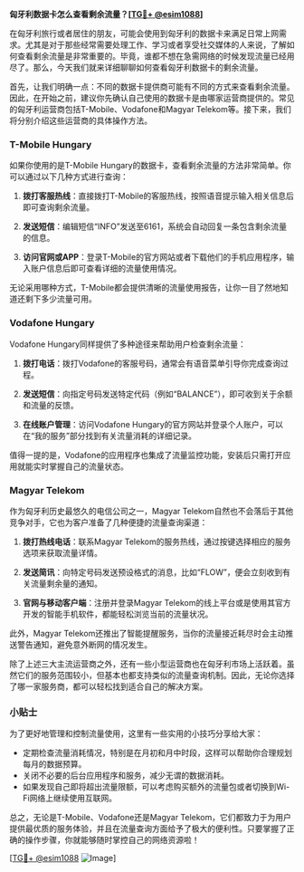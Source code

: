 **匈牙利数据卡怎么查看剩余流量？[[TG💪+ @esim1088](https://t.me/s/esim1088)]**

在匈牙利旅行或者居住的朋友，可能会使用到匈牙利的数据卡来满足日常上网需求。尤其是对于那些经常需要处理工作、学习或者享受社交媒体的人来说，了解如何查看剩余流量是非常重要的。毕竟，谁都不想在急需网络的时候发现流量已经用尽了。那么，今天我们就来详细聊聊如何查看匈牙利数据卡的剩余流量。

首先，让我们明确一点：不同的数据卡提供商可能有不同的方式来查看剩余流量。因此，在开始之前，建议你先确认自己使用的数据卡是由哪家运营商提供的。常见的匈牙利运营商包括T-Mobile、Vodafone和Magyar Telekom等。接下来，我们将分别介绍这些运营商的具体操作方法。

### T-Mobile Hungary

如果你使用的是T-Mobile Hungary的数据卡，查看剩余流量的方法非常简单。你可以通过以下几种方式进行查询：

1. **拨打客服热线**：直接拨打T-Mobile的客服热线，按照语音提示输入相关信息后即可查询剩余流量。
   
2. **发送短信**：编辑短信“INFO”发送至6161，系统会自动回复一条包含剩余流量的信息。

3. **访问官网或APP**：登录T-Mobile的官方网站或者下载他们的手机应用程序，输入账户信息后即可查看详细的流量使用情况。

无论采用哪种方式，T-Mobile都会提供清晰的流量使用报告，让你一目了然地知道还剩下多少流量可用。

### Vodafone Hungary

Vodafone Hungary同样提供了多种途径来帮助用户检查剩余流量：

1. **拨打电话**：拨打Vodafone的客服号码，通常会有语音菜单引导你完成查询过程。

2. **发送短信**：向指定号码发送特定代码（例如“BALANCE”），即可收到关于余额和流量的反馈。

3. **在线账户管理**：访问Vodafone Hungary的官方网站并登录个人账户，可以在“我的服务”部分找到有关流量消耗的详细记录。

值得一提的是，Vodafone的应用程序也集成了流量监控功能，安装后只需打开应用就能实时掌握自己的流量状态。

### Magyar Telekom

作为匈牙利历史最悠久的电信公司之一，Magyar Telekom自然也不会落后于其他竞争对手，它也为客户准备了几种便捷的流量查询渠道：

1. **拨打热线电话**：联系Magyar Telekom的服务热线，通过按键选择相应的服务选项来获取流量详情。

2. **发送简讯**：向特定号码发送预设格式的消息，比如“FLOW”，便会立刻收到有关流量剩余量的通知。

3. **官网与移动客户端**：注册并登录Magyar Telekom的线上平台或是使用其官方开发的智能手机软件，都能轻松浏览当前的流量状况。

此外，Magyar Telekom还推出了智能提醒服务，当你的流量接近耗尽时会主动推送警告通知，避免意外断网的情况发生。

除了上述三大主流运营商之外，还有一些小型运营商也在匈牙利市场上活跃着。虽然它们的服务范围较小，但基本也都支持类似的流量查询机制。因此，无论你选择了哪一家服务商，都可以轻松找到适合自己的解决方案。

### 小贴士

为了更好地管理和控制流量使用，这里有一些实用的小技巧分享给大家：

- 定期检查流量消耗情况，特别是在月初和月中时段，这样可以帮助你合理规划每月的数据预算。
- 关闭不必要的后台应用程序和服务，减少无谓的数据消耗。
- 如果发现自己即将超出流量限额，可以考虑购买额外的流量包或者切换到Wi-Fi网络上继续使用互联网。

总之，无论是T-Mobile、Vodafone还是Magyar Telekom，它们都致力于为用户提供最优质的服务体验，并且在流量查询方面给予了极大的便利性。只要掌握了正确的操作步骤，你就能够随时掌控自己的网络资源啦！

[[TG💪+ @esim1088](https://t.me/s/esim1088) ![Image](https://i.postimg.cc/4NQfJmqS/Snipaste-2025-05-13-00-14-12.png)]